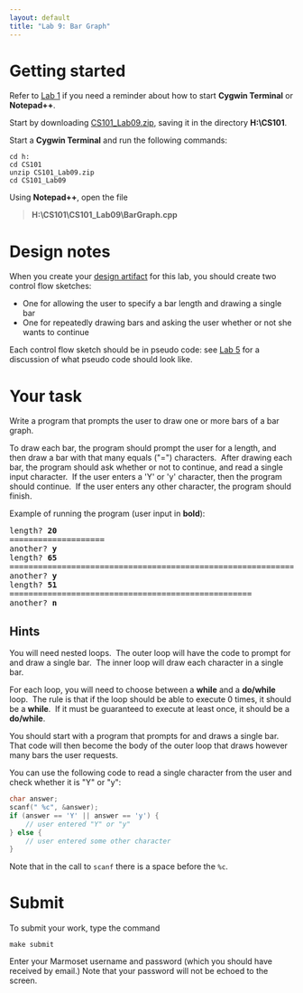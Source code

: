 ```yaml
---
layout: default
title: "Lab 9: Bar Graph"
---
```


# Getting started

Refer to [Lab 1](lab01.html) if you need a reminder about how to start **Cygwin Terminal** or **Notepad++**.

Start by downloading [CS101\_Lab09.zip](CS101_Lab09.zip), saving it in the directory **H:\\CS101**.

Start a **Cygwin Terminal** and run the following commands:

    cd h:
    cd CS101
    unzip CS101_Lab09.zip
    cd CS101_Lab09

Using **Notepad++**, open the file

> **H:\\CS101\\CS101\_Lab09\\BarGraph.cpp**

# Design notes

When you create your [design artifact](../design-template.pdf) for this lab, you should create two control flow sketches:

* One for allowing the user to specify a bar length and drawing a single bar
* One for repeatedly drawing bars and asking the user whether or not she wants to continue

Each control flow sketch should be in pseudo code: see [Lab 5](lab05.html) for a discussion of what pseudo code should look like.

# Your task

Write a program that prompts the user to draw one or more bars of a bar graph.

To draw each bar, the program should prompt the user for a length, and then draw a bar with that many equals ("=") characters.  After drawing each bar, the program should ask whether or not to continue, and read a single input character.  If the user enters a 'Y' or 'y' character, then the program should continue.  If the user enters any other character, the program should finish.

Example of running the program (user input in **bold**):

<pre>
length? <b>20</b>
====================
another? <b>y</b>
length? <b>65</b>
=================================================================
another? <b>y</b>
length? <b>51</b>
===================================================
another? <b>n</b>
</pre>

## Hints

You will need nested loops.  The outer loop will have the code to prompt for and draw a single bar.  The inner loop will draw each character in a single bar.

For each loop, you will need to choose between a <span style="font-weight: bold;">while</span> and a <span style="font-weight: bold;">do/while</span> loop.  The rule is that if the loop should be able to execute 0 times, it should be a <span style="font-weight: bold;">while</span>.  If it must be guaranteed to execute at least once, it should be a <span style="font-weight: bold;">do/while</span>.

You should start with a program that prompts for and draws a single bar.  That code will then become the body of the outer loop that draws however many bars the user requests.

You can use the following code to read a single character from the user and check whether it is "Y" or "y":

```c
char answer;
scanf(" %c", &answer);
if (answer == 'Y' || answer == 'y') {
    // user entered "Y" or "y"
} else {
    // user entered some other character
}
```

Note that in the call to `scanf` there is a space before the `%c`.

# Submit

To submit your work, type the command

    make submit

Enter your Marmoset username and password (which you should have received by email.) Note that your password will not be echoed to the screen.
